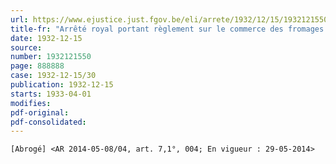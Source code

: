 ```yaml
---
url: https://www.ejustice.just.fgov.be/eli/arrete/1932/12/15/1932121550/justel
title-fr: "Arrêté royal portant règlement sur le commerce des fromages. (NOTE : Consultation des versions antérieures à partir du 03-07-1998 et mise à jour au 19-05-2014)"
date: 1932-12-15
source:
number: 1932121550
page: 888888
case: 1932-12-15/30
publication: 1932-12-15
starts: 1933-04-01
modifies:
pdf-original:
pdf-consolidated:
---
```


`[Abrogé] <AR 2014-05-08/04, art. 7,1°, 004; En vigueur : 29-05-2014>`
